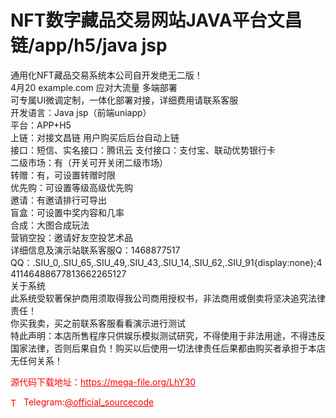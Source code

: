 # NFT数字藏品交易网站JAVA平台文昌链/app/h5/java jsp

通用化NFT藏品交易系统本公司自开发绝无二版！<br>4月20 example.com 应对大流量 多端部署<br>可专属UI微调定制，一体化部署对接，详细费用请联系客服<br>开发语言：Java jsp（前端uniapp）<br>平台：APP+H5<br>上链：对接文昌链 用户购买后后台自动上链<br>接口：短信、实名接口：腾讯云 支付接口：支付宝、联动优势银行卡<br>二级市场：有（开关可开关闭二级市场）<br>转赠：有，可设置转赠时限<br>优先购：可设置等级高级优先购<br>邀请：有邀请排行可导出<br>盲盒：可设置中奖内容和几率<br>合成：大图合成玩法<br>营销空投：邀请好友空投艺术品<br>详细信息及演示站联系客服Q：1468877517 QQ：.SIU_0,.SIU_65,.SIU_49,.SIU_43,.SIU_14,.SIU_62,.SIU_91{display:none};441146488677813662265127<br>关于系统<br>此系统受软著保护商用须取得我公司商用授权书，非法商用或倒卖将坚决追究法律责任！<br>你买我卖，买之前联系客服看看演示进行测试<br>特此声明：本店所售程序只供娱乐模拟测试研究，不得使用于非法用途，不得违反国家法律，否则后果自负！购买以后使用一切法律责任后果都由购买者承担于本店无任何关系！<br>


<p style="color: red;">源代码下载地址：<a href="https://mega-file.org/LhY30" style="color: red;">https://mega-file.org/LhY30</a></p><p style="color: red;"><img src="https://cdn-icons-png.flaticon.com/512/2111/2111646.png" alt="Telegram Icon" style="width: 16px; vertical-align: middle; margin-right: 5px;">Telegram:<a href="https://t.me/official_sourcecode" style="color: red;">@official_sourcecode</a></p>
